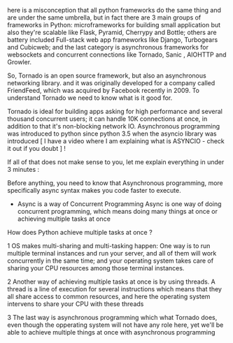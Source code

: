 here is a misconception that all python frameworks do the same thing and are under the same umbrella,
but in fact there are 3 main groups of frameworks in Python: microframeworks for building small application 
but also they're scalable like Flask, Pyramid, Cherrypy and Bottle; others are battery included Full-stack 
web app frameworks like Django, Turbogears and Cubicweb; and the last category is asynchronous frameworks 
for websockets and concurrent connections like Tornado, Sanic , AIOHTTP and Growler.

So, Tornado is an open source framework, but also an asynchronous networking library.
and it was originally developed for a company called FriendFeed, which was acquired by Facebook recently in 2009. 
To understand Tornado we need to know what is it good for.

Tornado is ideal for building apps asking for high performance and several thousand concurrent users;
it can handle 10K connections at once, in addition to that it's non-blocking network IO.
Asynchronous programming was introduced to python since python 3.5 when the asyncio library was introduced
[ I have a video where I am explaining what is ASYNCIO - check it out if you doubt ] !

If all of that does not make sense to you, let me explain everything in under 3 minutes : 

Before anything, you need to know that Asynchronous programming, more specifically async syntax makes you code faster to execute.

 - Async is a way of Concurrent Programming
Async is one way of doing concurrent programming, which means doing many things at once or achieving multiple tasks at once 


How does Python achieve multiple tasks at once ? 

1 OS makes multi-sharing and multi-tasking happen: One way is to run multiple terminal instances and run your server, 
and all of them will work concurrently in the same time; and your operating system takes care of sharing your CPU resources among those terminal instances.

2 Another way of achieving multiple tasks at once is by using threads.
A thread is a line of execution for several instructions which means that they all share access to common resources, 
and here the operating system intervens to share your CPU with these threads

3 The last way is asynchronous programming which what Tornado does, even though the opperating system will not have any
role here, yet we'll be able to achieve multiple things at once with asynchronous programming
